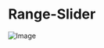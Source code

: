 # Range-Slider

![Image](https://github.com/user-attachments/assets/35966313-f698-414b-82da-70e5cbb359b2)
